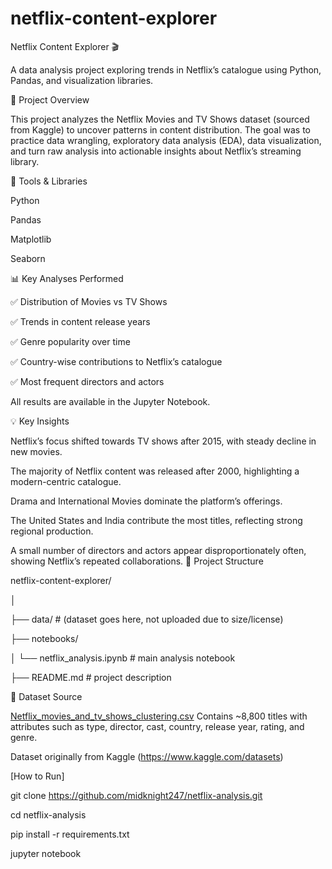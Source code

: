 # netflix-content-explorer
Netflix Content Explorer 🎬

A data analysis project exploring trends in Netflix’s catalogue using Python, Pandas, and visualization libraries.

📌 Project Overview

This project analyzes the Netflix Movies and TV Shows dataset (sourced from Kaggle) to uncover patterns in content distribution. The goal was to practice data wrangling, exploratory data analysis (EDA), data visualization, and turn raw analysis into actionable insights about Netflix’s streaming library.

🔧 Tools & Libraries

Python

Pandas

Matplotlib

Seaborn

📊 Key Analyses Performed

✅ Distribution of Movies vs TV Shows

✅ Trends in content release years

✅ Genre popularity over time

✅ Country-wise contributions to Netflix’s catalogue

✅ Most frequent directors and actors

All results are available in the Jupyter Notebook.

💡 Key Insights

Netflix’s focus shifted towards TV shows after 2015, with steady decline in new movies.

The majority of Netflix content was released after 2000, highlighting a modern-centric catalogue.

Drama and International Movies dominate the platform’s offerings.

The United States and India contribute the most titles, reflecting strong regional production.

A small number of directors and actors appear disproportionately often, showing Netflix’s repeated collaborations.
📂 Project Structure

netflix-content-explorer/

│

├── data/               # (dataset goes here, not uploaded due to size/license)

├── notebooks/

│   └── netflix_analysis.ipynb   # main analysis notebook

├── README.md           # project description



📖 Dataset Source

[Netflix_movies_and_tv_shows_clustering.csv](https://www.kaggle.com/datasets/shivamb/netflix-shows?select=netflix_titles.csv)
Contains ~8,800 titles with attributes such as type, director, cast, country, release year, rating, and genre.

Dataset originally from Kaggle (https://www.kaggle.com/datasets)

[How to Run]

git clone https://github.com/midknight247/netflix-analysis.git

cd netflix-analysis

pip install -r requirements.txt

jupyter notebook
